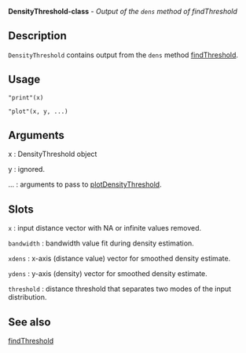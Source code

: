 **DensityThreshold-class** - *Output of the `dens` method of findThreshold*

Description
--------------------

`DensityThreshold` contains output from the `dens` method [findThreshold](findThreshold.md).


Usage
--------------------
```
"print"(x)
```
```
"plot"(x, y, ...)
```

Arguments
-------------------

x
:   DensityThreshold object

y
:   ignored.

...
:   arguments to pass to [plotDensityThreshold](plotDensityThreshold.md).




Slots
-------------------



`x`
:   input distance vector with NA or infinite values removed.

`bandwidth`
:   bandwidth value fit during density estimation.

`xdens`
:   x-axis (distance value) vector for smoothed density estimate.

`ydens`
:   y-axis (density) vector for smoothed density estimate.

`threshold`
:   distance threshold that separates two modes of the input distribution.




See also
-------------------

[findThreshold](findThreshold.md)



